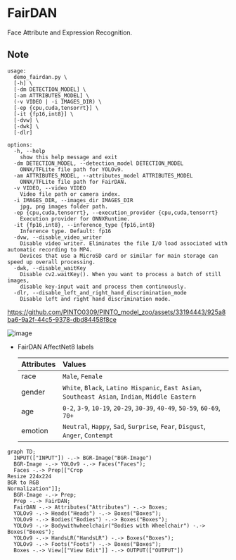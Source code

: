 # FairDAN
Face Attribute and Expression Recognition.

## Note

```
usage:
  demo_fairdan.py \
  [-h] \
  [-dm DETECTION_MODEL] \
  [-am ATTRIBUTES_MODEL] \
  (-v VIDEO | -i IMAGES_DIR) \
  [-ep {cpu,cuda,tensorrt}] \
  [-it {fp16,int8}] \
  [-dvw] \
  [-dwk] \
  [-dlr]

options:
  -h, --help
    show this help message and exit
  -dm DETECTION_MODEL, --detection_model DETECTION_MODEL
    ONNX/TFLite file path for YOLOv9.
  -am ATTRIBUTES_MODEL, --attributes_model ATTRIBUTES_MODEL
    ONNX/TFLite file path for FairDAN.
  -v VIDEO, --video VIDEO
    Video file path or camera index.
  -i IMAGES_DIR, --images_dir IMAGES_DIR
    jpg, png images folder path.
  -ep {cpu,cuda,tensorrt}, --execution_provider {cpu,cuda,tensorrt}
    Execution provider for ONNXRuntime.
  -it {fp16,int8}, --inference_type {fp16,int8}
    Inference type. Default: fp16
  -dvw, --disable_video_writer
    Disable video writer. Eliminates the file I/O load associated with automatic recording to MP4.
    Devices that use a MicroSD card or similar for main storage can speed up overall processing.
  -dwk, --disable_waitKey
    Disable cv2.waitKey(). When you want to process a batch of still images,
    disable key-input wait and process them continuously.
  -dlr, --disable_left_and_right_hand_discrimination_mode
    Disable left and right hand discrimination mode.
```

https://github.com/PINTO0309/PINTO_model_zoo/assets/33194443/925a8ba6-9a2f-44c5-9378-dbd84458f8ce

![image](https://github.com/PINTO0309/PINTO_model_zoo/assets/33194443/e7b69a59-6089-4ec0-9559-683f46835a53)

- FairDAN AffectNet8 labels

  |Attributes|Values|
  |:-|:-|
  |race|`Male`, `Female`|
  |gender|`White`, `Black`, `Latino Hispanic`, `East Asian`, `Southeast Asian`, `Indian`, `Middle Eastern`|
  |age|`0-2`, `3-9`, `10-19`, `20-29`, `30-39`, `40-49`, `50-59`, `60-69`, `70+`|
  |emotion|`Neutral`, `Happy`, `Sad`, `Surprise`, `Fear`, `Disgust`, `Anger`, `Contempt`|

```mermaid
graph TD;
  INPUT(["INPUT"]) -.-> BGR-Image("BGR-Image")
  BGR-Image -.-> YOLOv9 -.-> Faces("Faces");
  Faces -.-> Prep[["Crop
Resize 224x224
BGR to RGB
Normalization"]];
  BGR-Image -.-> Prep;
  Prep -.-> FairDAN;
  FairDAN -.-> Attributes("Attributes") -.-> Boxes;
  YOLOv9 -.-> Heads("Heads") -.-> Boxes("Boxes");
  YOLOv9 -.-> Bodies("Bodies") -.-> Boxes("Boxes");
  YOLOv9 -.-> Bodywithwheelchair("Bodies with Wheelchair") -.-> Boxes("Boxes");
  YOLOv9 -.-> HandsLR("HandsLR") -.-> Boxes("Boxes");
  YOLOv9 -.-> Foots("Foots") -.-> Boxes("Boxes");
  Boxes -.-> View[["View Edit"]] -.-> OUTPUT(["OUTPUT"])
```
